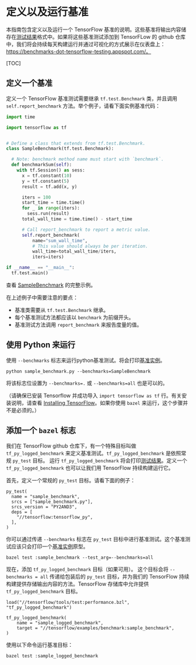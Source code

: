 # 定义以及运行基准

本指南包含定义以及运行一个 TensorFlow 基准的说明。这些基准将输出内容储存在[测试结果](https://github.com/tensorflow/tensorflow/blob/master/tensorflow/core/util/test_log.proto)格式中。如果将这些基准测试添加到 TensorFLow 的 github 仓库中，我们将会持续每天构建运行并通过可视化的方式展示在仪表盘上：https://benchmarks-dot-tensorflow-testing.appspot.com/。

[TOC]


## 定义一个基准

定义一个 TensorFlow 基准测试需要继承 `tf.test.Benchmark` 类，并且调用 `self.report_benchmark` 方法。举个例子，请看下面实例基准代码：

```python
import time

import tensorflow as tf


# Define a class that extends from tf.test.Benchmark.
class SampleBenchmark(tf.test.Benchmark):

  # Note: benchmark method name must start with `benchmark`.
  def benchmarkSum(self):
    with tf.Session() as sess:
      x = tf.constant(10)
      y = tf.constant(5)
      result = tf.add(x, y)

      iters = 100
      start_time = time.time()
      for _ in range(iters):
        sess.run(result)
      total_wall_time = time.time() - start_time

      # Call report_benchmark to report a metric value.
      self.report_benchmark(
          name="sum_wall_time",
          # This value should always be per iteration.
          wall_time=total_wall_time/iters,
          iters=iters)

if __name__ == "__main__":
  tf.test.main()
```
查看 [SampleBenchmark](https://github.com/tensorflow/tensorflow/tree/master/tensorflow/examples/benchmark/) 的完整示例。


在上述例子中需要注意的要点：

* 基准类需要从 `tf.test.Benchmark` 继承。
* 每个基准测试方法都应该以 `benchmark` 为前缀开头。
* 基准测试方法调用 `report_benchmark` 来报告度量的值。


## 使用 Python 来运行

使用 `--benchmarks` 标志来运行python基准测试。将会打印[基准实例](https://github.com/tensorflow/tensorflow/tree/master/tensorflow/core/util/test_log.proto)。

```
python sample_benchmark.py --benchmarks=SampleBenchmark
```

将该标志位设置为 `--benchmarks=.` 或 `--benchmarks=all` 也是可以的。

（请确保已安装 Tensorflow 并成功导入 `import tensorflow as tf` 行。有关安装说明，请查看 [Installing TensorFlow](https://www.tensorflow.org/install/)。如果你使用 `bazel` 来运行，这个步骤并不是必须的。）


## 添加一个 `bazel` 标志

我们在 TensorFlow github 仓库下，有一个特殊目标叫做 `tf_py_logged_benchmark` 来定义基准测试。`tf_py_logged_benchmark` 是依照常规 `py_test` 目标。 运行 `tf_py_logged_benchmark` 将会打印[测试结果](https://github.com/tensorflow/tensorflow/blob/master/tensorflow/core/util/test_log.proto)。定义一个 `tf_py_logged_benchmark` 也可以让我们用 TensorFlow 持续构建运行它。

首先，定义一个常规的 `py_test` 目标。请看下面的例子：

```build
py_test(
  name = "sample_benchmark",
  srcs = ["sample_benchmark.py"],
  srcs_version = "PY2AND3",
  deps = [
    "//tensorflow:tensorflow_py",
  ],
)
```

你可以通过传递 `--benchmarks` 标志在 `py_test` 目标中进行基准测试。这个基准测试应该只会打印一个[基准实例](https://github.com/tensorflow/tensorflow/tree/master/tensorflow/core/util/test_log.proto)原型。

```shell
bazel test :sample_benchmark --test_arg=--benchmarks=all
```


现在，添加 `tf_py_logged_benchmark` 目标（如果可用）。 这个目标会将 `--benchmarks = all` 传递给包装后的 `py_test` 目标，并为我们的 TensorFlow 持续构建提供存储输出内容的方法。TensorFlow 存储库中允许提供 `tf_py_logged_benchmark` 目标。 

```build
load("//tensorflow/tools/test:performance.bzl", "tf_py_logged_benchmark")

tf_py_logged_benchmark(
    name = "sample_logged_benchmark",
    target = "//tensorflow/examples/benchmark:sample_benchmark",
)
```

使用以下命令运行基准目标：

```shell
bazel test :sample_logged_benchmark
```
